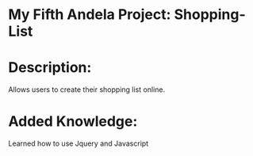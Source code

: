 My Fifth Andela Project: Shopping-List
======================================

Description:
============
  Allows users to create their shopping list online.
  
Added Knowledge:
================
  Learned how to use Jquery and Javascript
  
